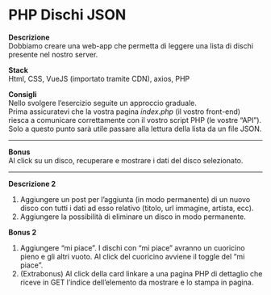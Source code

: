 PHP Dischi JSON
===
**Descrizione**  
Dobbiamo creare una web-app che permetta di leggere una lista di dischi presente nel nostro server.  

**Stack**  
Html, CSS, VueJS (importato tramite CDN), axios, PHP  

**Consigli**  
Nello svolgere l’esercizio seguite un approccio graduale.  
Prima assicuratevi che la vostra pagina *index.php* (il vostro front-end) riesca a comunicare correttamente con il vostro script PHP (le vostre “API”).
Solo a questo punto sarà utile passare alla lettura della lista da un file JSON. 
 
****

**Bonus**  
Al click su un disco, recuperare e mostrare i dati del disco selezionato.

****

**Descrizione 2**  

1. Aggiungere un post per l’aggiunta (in modo permanente) di un nuovo disco con tutti i dati ad esso relativo (titolo, url immagine, artista, ecc).
2. Aggiungere la possibilità di eliminare un disco in modo permanente.

**Bonus 2** 
1. Aggiungere “mi piace”. I dischi con “mi piace” avranno un cuoricino pieno e gli altri vuoto. Al click del cuoricino avviene il toggle del “mi piace”.
2. (Extrabonus) Al click della card linkare a una pagina PHP di dettaglio che riceve in GET l’indice dell’elemento da mostrare e lo stampa in pagina.